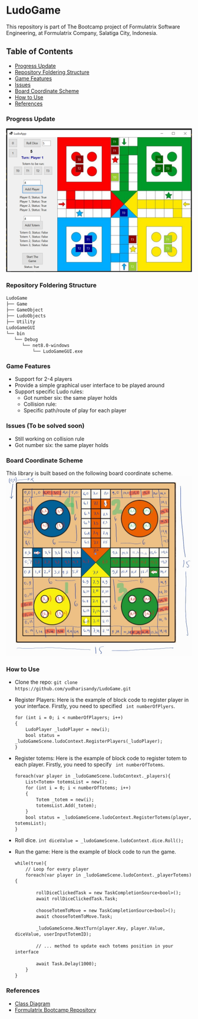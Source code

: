 # LudoGame

This repository is part of The Bootcamp project of Formulatrix Software Engineering, at Formulatrix Company, Salatiga City, Indonesia.

## Table of Contents
- [Progress Update]()
- [Repository Foldering Structure]()
- [Game Features]()
- [Issues]()
- [Board Coordinate Scheme]()
- [How to Use]()
- [References]()

### Progress Update
![progress-game-app](assets/progress3.png)

### Repository Foldering Structure
```
LudoGame
├── Game
├── GameObject
├── LudoObjects
├── Utility
LudoGameGUI
└── bin
   └── Debug
      └── net8.0-windows
          └── LudoGameGUI.exe   
```

### Game Features
- Support for 2-4 players
- Provide a simple graphical user interface to be played around
- Support specific Ludo rules: 
    - Got number six: the same player holds
    - Collision rule: 
    - Specific path/route of play for each player    

### Issues (To be solved soon)
- Still working on collision rule
- Got number six: the same player holds

### Board Coordinate Scheme
This library is built based on the following board coordinate scheme.
![Board-Scheme](assets/ludoScheme.jpg)

### How to Use
- Clone the repo: 
    ``` git clone https://github.com/yudharisandy/LudoGame.git ```

- Register Players: Here is the example of block code to register player in your interface. Firstly, you need to specified ``` int numberOfPlyers```.

    ```
    for (int i = 0; i < numberOfPlayers; i++)
    {
        LudoPlayer _ludoPlayer = new(i);
        bool status = _ludoGameScene.ludoContext.RegisterPlayers(_ludoPlayer);
    }
    ```

- Register totems: Here is the example of block code to register totem to each player. Firstly, you need to specify ``` int numberOfTotems```.

    ```
    foreach(var player in _ludoGameScene.ludoContext._players){
        List<Totem> totemsList = new();
        for (int i = 0; i < numberOfTotems; i++)
        {
            Totem _totem = new(i);
            totemsList.Add(_totem);
        }
        bool status = _ludoGameScene.ludoContext.RegisterTotems(player, totemsList);
    }
    ```

- Roll dice.
    ``` int diceValue = _ludoGameScene.ludoContext.dice.Roll(); ```

- Run the game: Here is the example of block code to run the game.

    ```
    while(true){
        // Loop for every player
        foreach(var player in _ludoGameScene.ludoContext._playerTotems){
            
            rollDiceClickedTask = new TaskCompletionSource<bool>();
            await rollDiceClickedTask.Task;
            
            chooseTotemToMove = new TaskCompletionSource<bool>();
            await chooseTotemToMove.Task;
            
            _ludoGameScene.NextTurn(player.Key, player.Value, diceValue, userInputTotemID);

            // ... method to update each totems position in your interface

            await Task.Delay(1000);
        }
    }
    ```

### References
- [Class Diagram](https://github.com/probabilitynokami/ClassDiagram/blob/main/Ludo.md)
- [Formulatrix Bootcamp Repository](https://github.com/yudharisandy/Bootcamp-Formulatrix-CSharp)
